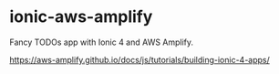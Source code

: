 # ionic-aws-amplify
Fancy TODOs app with Ionic 4 and AWS Amplify.

https://aws-amplify.github.io/docs/js/tutorials/building-ionic-4-apps/
